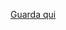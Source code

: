 <a href="https://github.com/roccobalocco/WebApplication1/tree/master/WebApplication1#readme"> Guarda qui </a>
